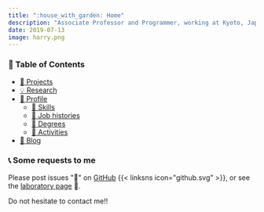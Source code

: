 ```yaml
---
title: ":house_with_garden: Home"
description: "Associate Professor and Programmer, working at Kyoto, Japan"
date: 2019-07-13
image: harry.png
---
```


### :bookmark: Table of Contents

* [:rocket: Projects](projects)
* [:bulb: Research](research)
* [:bust_in_silhouette: Profile](profile)
    * [:muscle: Skills](profile#muscle-skills)
    * [:necktie: Job histories](profile#necktie-job-histories)
    * [:school: Degrees](profile#school-degrees)
    * [:runner: Activities](profile#runner-activities)
* [:thinking: Blog](blog)

### :telephone_receiver: Some requests to me

Please post issues ":speech_balloon:" on [GitHub](https://github.com/tamada/tamada.github.io/issues) {{< linksns icon="github.svg" >}}, or
see the [laboratory page](https://tamadalab.github.io/contact) :microscope:. 

Do not hesitate to contact me!!